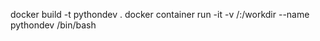 docker build -t pythondev .
docker container run -it -v /<WorkDir>:/workdir --name <ContainerName> pythondev /bin/bash
